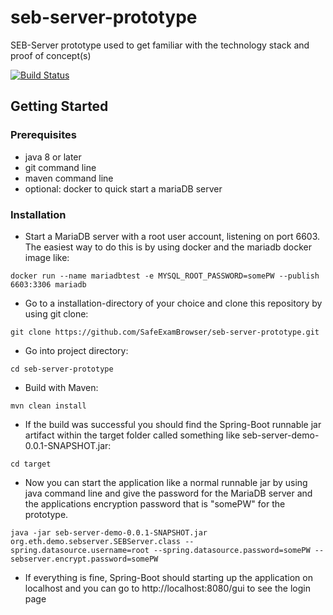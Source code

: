 # seb-server-prototype
SEB-Server prototype used to get familiar with the technology stack and proof of concept(s)

[![Build Status](https://sebsrv-ci.ethz.ch/ci/seb-server-prototype/lastBuild/buildStatus)](https://https://sebsrv-ci.ethz.ch/ci/seb-server-prototype/lastBuild/)

## Getting Started

### Prerequisites

- java 8 or later
- git command line
- maven command line
- optional: docker to quick start a mariaDB server

### Installation

- Start a MariaDB server with a root user account, listening on port 6603. The easiest way to do this is by using docker and the mariadb docker image like: 

```
docker run --name mariadbtest -e MYSQL_ROOT_PASSWORD=somePW --publish 6603:3306 mariadb
```

- Go to a installation-directory of your choice and clone this repository by using git clone:

```
git clone https://github.com/SafeExamBrowser/seb-server-prototype.git
```

- Go into project directory:

```
cd seb-server-prototype
```

- Build with Maven:

```
mvn clean install
```

- If the build was successful you should find the Spring-Boot runnable jar artifact within the target folder called something like seb-server-demo-0.0.1-SNAPSHOT.jar:

```
cd target
```

- Now you can start the application like a normal runnable jar by using java command line and give the password for the MariaDB server and the applications encryption password that is "somePW" for the prototype.

```
java -jar seb-server-demo-0.0.1-SNAPSHOT.jar org.eth.demo.sebserver.SEBServer.class --spring.datasource.username=root --spring.datasource.password=somePW --sebserver.encrypt.password=somePW
```

- If everything is fine, Spring-Boot should starting up the application on localhost and you can go to http://localhost:8080/gui to see the login page





